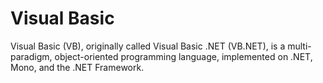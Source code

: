 # Visual Basic
Visual Basic (VB), originally called Visual Basic .NET (VB.NET), is a multi-paradigm, object-oriented programming language, implemented on .NET, Mono, and the .NET Framework.
